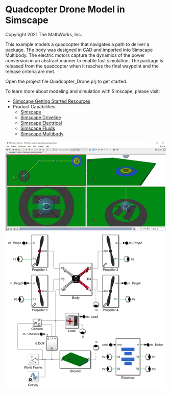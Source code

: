 # **Quadcopter Drone Model in Simscape**
Copyright 2021 The MathWorks, Inc.

This example models a quadcopter that navigates a path to deliver a package. The body 
was designed in CAD and imported into Simscape Multibody. The electric motors capture 
the dynamics of the power conversion in an abstract manner to enable fast simulation. 
The package is released from the quadcopter when it reaches the final waypoint and 
the release criteria are met.

Open the project file Quadcopter_Drone.prj to get started.

To learn more about modeling and simulation with Simscape, please visit:
* [Simscape Getting Started Resources](https://www.mathworks.com/solutions/physical-modeling/resources.html)
* Product Capabilities:
   * [Simscape](https://www.mathworks.com/products/simscape.html)
   * [Simscape Driveline](https://www.mathworks.com/products/simscape-driveline.html)
   * [Simscape Electrical](https://www.mathworks.com/products/simscape-electrical.html)
   * [Simscape Fluids](https://www.mathworks.com/products/simscape-fluids.html)
   * [Simscape Multibody](https://www.mathworks.com/products/simscape-multibody.html)

![](Overview/html/quadcopter_package_deliver_mechExpAnim.png)
![](Overview/html/quadcopter_package_delivery_02.png)